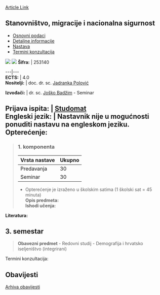 [Article Link](https://www.fhs.hr/predmet/smns)

## Stanovništvo, migracije i nacionalna sigurnost
  * [Osnovni podaci](https://www.fhs.hr/predmet/smns#v1id-904872_636716_1_0 "Osnovni podaci")
  * [Detaljne informacije](https://www.fhs.hr/predmet/smns#v1id-904872_636716_1_1 "Detaljne informacije")
  * [Nastava](https://www.fhs.hr/predmet/smns#v1id-904872_636716_1_2 "Nastava")
  * [Termini konzultacija](https://www.fhs.hr/predmet/smns#v1id-904872_636716_1_3 "Termini konzultacija")


[![](https://www.fhs.hr/img/flags/gif/hr.gif)](https://www.fhs.hr/predmet/smns) [![](https://www.fhs.hr/img/flags/gif/gb.gif)](https://www.fhs.hr/en/course/pmans)
**Šifra:** |  253140  
  
---|---  
**ECTS:** |  4.0   
**Nositelji:** |  doc. dr. sc. [Jadranka Polović](https://www.fhs.hr/djelatnik/jadranka.polovic)   
  
**Izvođači:** |  dr. sc. [Joško Badžim](https://www.fhs.hr/djelatnik/josko.badzim) - Seminar  
  
**Prijava ispita:** |  [Studomat](http://www.isvu.hr/studomat)  
**Engleski jezik:** |  Nastavnik nije u mogućnosti ponuditi nastavu na engleskom jeziku.   
**Opterećenje:**  
---  
> ### 1. komponenta
> | Vrsta nastave | Ukupno  
> ---|---  
> Predavanja | 30  
> Seminar | 30  
> * Opterećenje je izraženo u školskim satima (1 školski sat = 45 minuta)   
**Opis predmeta:**  
> **Ishodi učenja:**  

  
**Literatura:**  

  
**3. semestar**  
---  
> **Obavezni predmet** - Redovni studij - Demografija i hrvatsko iseljeništvo (integrirani)  
>   
Termini konzultacija: 


## Obavijesti
[Arhiva obavijesti](https://www.fhs.hr/predmet/smns?@=21kz3#news_122717 "Arhiva obavijesti")
